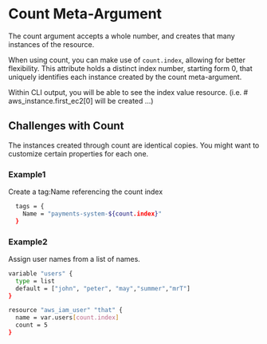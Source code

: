 # Count Meta-Argument

The count argument accepts a whole number, and creates that many instances of the resource.

When using count, you can make use of `count.index`, allowing for better flexibility. This attribute holds a distinct index number, starting form 0, that uniquely identifies each instance created by the count meta-argument.

Within CLI output, you will be able to see the index value resource. (i.e. # aws_instance.first_ec2[0] will be created ...)

## Challenges with Count

The instances created through count are identical copies.
You might want to customize certain properties for each one.

### Example1

Create a tag:Name referencing the count index

```sh
  tags = {
    Name = "payments-system-${count.index}"
  }
```

### Example2

Assign user names from a list of names.

```sh
variable "users" {
  type = list
  default = ["john", "peter", "may","summer","mrT"]
}

resource "aws_iam_user" "that" {
  name = var.users[count.index]
  count = 5
}
```
